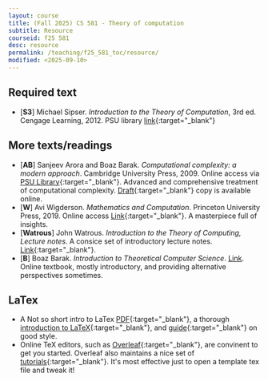 ```yaml
---
layout: course
title: (Fall 2025) CS 581 - Theory of computation 
subtitle: Resource 
courseid: f25 581
desc: resource
permalink: /teaching/f25_581_toc/resource/
modified: <2025-09-10>
---
```


## Required text
*  [**S3**] Michael Sipser. _Introduction to the Theory of
   Computation_, 3rd ed. Cengage Learning, 2012. PSU library
   [link](https://search.library.pdx.edu/permalink/f/p82vj0/CP99219117401853){:target="_blank"}

## More texts/readings
*  [**AB**] Sanjeev Arora and Boaz Barak. _Computational complexity: a
   modern approach_. Cambridge University Press, 2009. Online access
   via [PSU
   Library](https://search.library.pdx.edu/permalink/f/p82vj0/CP51231398510001451){:target="_blank"}. Advanced
   and comprehensive treatment of computational complexity. [Draft](https://theory.cs.princeton.edu/complexity/){:target="_blank"} copy is available online. 
*  [**W**] Avi Wigderson. _Mathematics and Computation_. Princeton
   University Press, 2019. Online access
   [Link](https://www.math.ias.edu/avi/book){:target="_blank"}. A
   masterpiece full of insights. 
*  [**Watrous**] John Watrous. _Introduction to the Theory of
Computing, Lecture notes_. A consice set of introductory lecture
notes.
[Link](https://cs.uwaterloo.ca/~watrous/ToC-notes/){:target="_blank"}.
*  [**B**] Boaz Barak. _Introduction to Theoretical Computer Science_.
   [Link](https://introtcs.org/public/). Online textbook, mostly
   introductory, and providing alternative perspectives sometimes.

## LaTex
* A Not so short intro to LaTex [PDF](https://tobi.oetiker.ch/lshort/lshort.pdf){:target="_blank"}, a thorough [introduction to LaTeX](https://en.wikibooks.org/wiki/LaTeX){:target="_blank"}, and [guide](http://www.math.illinois.edu/~ajh/tex/basics.html){:target="_blank"} on good style. 
* Online TeX editors, such as
  [Overleaf](https://www.overleaf.com/){:target="_blank"}, are
  convinent to get you started. Overleaf also maintains a nice set of
  [tutorials](https://www.overleaf.com/learn/latex/Tutorials){:target="_blank"}. It's
  most effective just to open a template tex file and tweak it!

